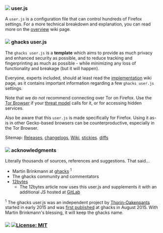 ### ![][b] user.js
A `user.js` is a configuration file that can control hundreds of Firefox settings. For a more technical breakdown and explanation, you can read more on the [overview](https://github.com/ghacksuserjs/ghacks-user.js/wiki/1.1-Overview) wiki page.

### ![][b] ghacks user.js
The `ghacks user.js` is a **template** which aims to provide as much privacy and enhanced security as possible, and to reduce tracking and fingerprinting as much as possible - while minimizing any loss of functionality and breakage (but it will happen).

Everyone, experts included, should at least read the [implementation](https://github.com/ghacksuserjs/ghacks-user.js/wiki/1.3-Implementation) wiki page, as it contains important information regarding a few `ghacks user.js` settings.

Note that we do *not* recommend connecting over Tor on Firefox. Use the [Tor Browser](https://www.torproject.org/projects/torbrowser.html.en) if your [threat model](https://www.torproject.org/about/torusers.html.en) calls for it, or for accessing hidden services. 

Also be aware that this `user.js` is made specifically for Firefox. Using it as-is in other Gecko-based browsers can be counterproductive, especially in the Tor Browser.

Sitemap: [Releases](https://github.com/ghacksuserjs/ghacks-user.js/releases), [changelogs](https://github.com/ghacksuserjs/ghacks-user.js/issues?utf8=%E2%9C%93&q=is%3Aissue+label%3Achangelog), [Wiki](https://github.com/ghacksuserjs/ghacks-user.js/wiki), [stickies](https://github.com/ghacksuserjs/ghacks-user.js/issues?q=is%3Aissue+is%3Aopen+label%3A%22sticky+topic%22). [diffs](https://github.com/ghacksuserjs/ghacks-user.js/issues?q=is%3Aissue+label%3Adiffs)

### ![][b] acknowledgments
Literally thousands of sources, references and suggestions. That said...

* Martin Brinkmann at [ghacks](https://www.ghacks.net/) <sup>1</sup>
* The ghacks community and commentators
* [12bytes](http://12bytes.org/tech/firefox/firefoxgecko-configuration-guide-for-privacy-and-performance-buffs)
   * The 12bytes article now uses this user.js and supplements it with an additional JS hosted at [GitLab](https://gitlab.com/labwrat/Firefox-user.js/tree/master)

<sup>1</sup> The ghacks user.js was an independent project by [Thorin-Oakenpants](https://github.com/Thorin-Oakenpants) started in early 2015 and was [first published](https://www.ghacks.net/2015/08/18/a-comprehensive-list-of-firefox-privacy-and-security-settings/) at ghacks in August 2015. With Martin Brinkmann's blessing, it will keep the ghacks name.

### ![][b] [![License: MIT](https://img.shields.io/badge/License-MIT-yellow.svg)](https://opensource.org/licenses/MIT)

[b]: /wikipiki/bullet01.png
